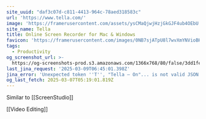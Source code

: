 ```yaml
---
site_uuid: "daf3c07d-c811-4413-964c-78aed318583c"
url: 'https://www.tella.com/'
image: 'https://framerusercontent.com/assets/ysCMaQjwjHzjGkGJF4ub4OEbU.png'
site_name: Tella
title: Online Screen Recorder for Mac & Windows
favicon: 'https://framerusercontent.com/images/0NB7sjATpU8l7wvXmYNVioBH8.png'
tags:
  - Productivity
og_screenshot_url: >-
  https://og-screenshots-prod.s3.amazonaws.com/1366x768/80/false/3dd1fecdea603fad3767ae8bfef69361bf7d252ac9069b4a90c5d33689fc5a9a.jpeg
last_jina_request: '2025-03-09T06:45:01.398Z'
jina_error: 'Unexpected token ''T'', "Tella — On"... is not valid JSON'
og_last_fetch: 2025-03-07T05:19:01.819Z
---
```


Similar to [[ScreenStudio]]

[[Video Editing]]

